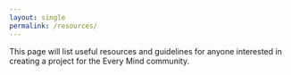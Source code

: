 ```yaml
---
layout: single
permalink: /resources/
---
```


This page will list useful resources and guidelines for anyone interested in creating a project for the Every Mind community. 
